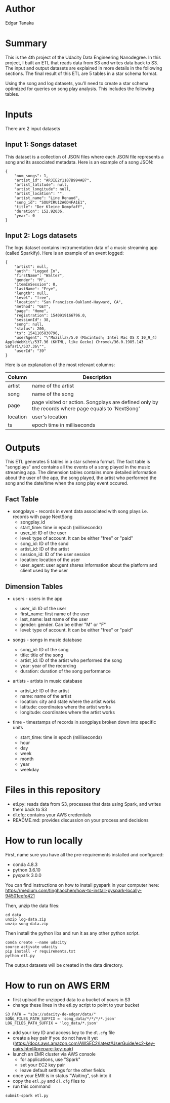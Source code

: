# Author
Edgar Tanaka

# Summary
This is the 4th project of the Udacity Data Engineering Nanodegree.
In this project, I built an ETL that reads data from S3 and writes data back to S3.
The input and output datasets are explained in more details in the following sections.
The final result of this ETL are 5 tables in a star schema format.

Using the song and log datasets, you'll need to create a star schema optimized for queries
 on song play analysis. This includes the following tables.

# Inputs
There are 2 input datasets

## Input 1: Songs dataset
This dataset is a collection of JSON files where each JSON file represents a song and its associated metadata.
Here is an example of a song JSON:
```
{
	"num_songs": 1,
	"artist_id": "ARJIE2Y1187B994AB7",
	"artist_latitude": null,
	"artist_longitude": null,
	"artist_location": "",
	"artist_name": "Line Renaud",
	"song_id": "SOUPIRU12A6D4FA1E1",
	"title": "Der Kleine Dompfaff",
	"duration": 152.92036,
	"year": 0
}
```

## Input 2: Logs datasets
The logs dataset contains instrumentation data of a music streaming app (called Sparkify).
Here is an example of an event logged:
```
{
	"artist": null,
	"auth": "Logged In",
	"firstName": "Walter",
	"gender": "M",
	"itemInSession": 0,
	"lastName": "Frye",
	"length": null,
	"level": "free",
	"location": "San Francisco-Oakland-Hayward, CA",
	"method": "GET",
	"page": "Home",
	"registration": 1540919166796.0,
	"sessionId": 38,
	"song": null,
	"status": 200,
	"ts": 1541105830796,
	"userAgent": "\"Mozilla\/5.0 (Macintosh; Intel Mac OS X 10_9_4) AppleWebKit\/537.36 (KHTML, like Gecko) Chrome\/36.0.1985.143 Safari\/537.36\"",
	"userId": "39"
}
```

Here is an explanation of the most relevant columns:

| Column   | Description                                                                                       |
|----------|---------------------------------------------------------------------------------------------------|
| artist   | name of the artist                                                                                |
| song     | name of the song                                                                                  |
| page     | page visited or action. Songplays are defined only by the records where page equals to 'NextSong' |
| location | user's location                                                                                   |
| ts       | epoch time in milliseconds                                                                        |


# Outputs
This ETL generates 5 tables in a star schema format. 
The fact table is "songplays" and contains all the events of a song played in the music streaming app.
The dimension tables contains more detailed information about the user of the app,
the song played, the artist who performed the song and the date/time when the song play event occured.

## Fact Table
* songplays - records in event data associated with song plays i.e. records with page NextSong
    * songplay_id
    * start_time: time in epoch (milliseconds)
    * user_id: ID of the user
    * level: type of account. It can be either "free" or "paid"
    * song_id: ID of the sond
    * artist_id: ID of the artist
    * session_id: ID of the user session
    * location: location of the user
    * user_agent: user agent shares information about the platform and client used by the user

## Dimension Tables
* users - users in the app
    * user_id: ID of the user
    * first_name: first name of the user
    * last_name: last name of the user
    * gender: gender. Can be either "M" or "F"
    * level: type of account. It can be either "free" or "paid"
    
* songs - songs in music database
    * song_id: ID of the song
    * title: title of the song
    * artist_id: ID of the artist who performed the song
    * year: year of the recording
    * duration: duration of the song performance
    
* artists - artists in music database
    * artist_id: ID of the artist 
    * name: name of the artist
    * location: city and state where the artist works
    * latitude: coordinates where the artist works 
    * longitude: coordinates where the artist works 
    
* time - timestamps of records in songplays broken down into specific units
    * start_time: time in epoch (milliseconds)
    * hour
    * day
    * week
    * month
    * year
    * weekday

# Files in this repository
- etl.py: reads data from S3, processes that data using Spark, and writes them back to S3
- dl.cfg: contains your AWS credentials
- README.md: provides discussion on your process and decisions

# How to run locally
First, name sure you have all the pre-requirements installed and configured:
- conda 4.8.3
- python 3.6.10
- pyspark 3.0.0 

You can find instructions on how to install pyspark in your computer here: https://medium.com/tinghaochen/how-to-install-pyspark-locally-94501eefe421

Then, unzip the data files: 
```
cd data
unzip log-data.zip
unzip song-data.zip
```

Then install the python libs and run it as any other python script.
```
conda create --name udacity
source activate udacity
pip install -r requirements.txt
python etl.py
```

The output datasets will be created in the data directory.

# How to run on AWS ERM
- first upload the unzipped data to a bucket of yours in S3
- change these lines in the etl.py script to point to your bucket 
```
S3_PATH = "s3a://udacity-de-edgar/data/"
SONG_FILES_PATH_SUFFIX = 'song_data/*/*/*/*.json'
LOG_FILES_PATH_SUFFIX = 'log_data/*.json'
```
- add your key ID and access key to the `dl.cfg` file
- create a key pair if you do not have it yet (https://docs.aws.amazon.com/AWSEC2/latest/UserGuide/ec2-key-pairs.html#prepare-key-pair)
- launch an EMR cluster via AWS console
    - for applications, use "Spark"
    - set your EC2 key pair
    - leave default settings for the other fields
- once your EMR is in status "Waiting", ssh into it
- copy the `etl.py` and `dl.cfg` files to 
- run this command
```
submit-spark etl.py
```